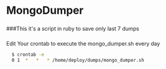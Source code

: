 # MongoDumper
###
###This it's a script in ruby to save only last 7 dumps
###
Edit Your crontab to execute the mongo_dumper.sh every day
```bash
  $ crontab -e
  0 1  *   *   * /home/deploy/dumps/mongo_dumper.sh
